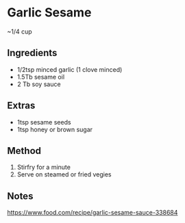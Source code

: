 # Garlic Sesame

~1/4 cup

## Ingredients

* 1/2tsp minced garlic (1 clove minced)
* 1.5Tb sesame oil
* 2 Tb soy sauce

## Extras

* 1tsp sesame seeds
* 1tsp honey or brown sugar

## Method

1. Stirfry for a minute
2. Serve on steamed or fried vegies

## Notes

https://www.food.com/recipe/garlic-sesame-sauce-338684